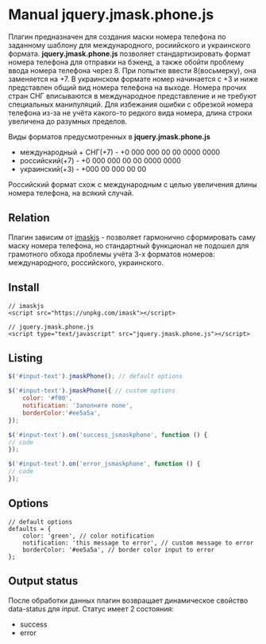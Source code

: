 # Manual jquery.jmask.phone.js
Плагин предназначен для создания маски номера телефона по заданному шаблону для международного, росиийского и украинского формата.
**jquery.jmask.phone.js** позволяет стандартизировать формат номера телефона для отправки на бэкенд, а также обойти проблему ввода номера телефона через 8. При попытке ввести 8(восьмерку), она заменяется на +7. В украинском формате номер начинается с +3 и ниже представлен общий вид номера телефона на выходе.
Номера прочих стран СНГ вписываются в международное представление и не требуют специальных манипуляций. Для избежания ошибки с обрезкой номера телефона из-за не учёта какого-то редкого вида номера, длина строки увеличена до разумных пределов.

Виды форматов предусмотренных в **jquery.jmask.phone.js**
- международный + СНГ(+7) - +0 000 000 00 00 0000 0000
- российский(+7) - +0 000 000 00 00 0000 0000
- украинский(+3) - +000 00 000 00 00

Российский формат схож с международным с целью увеличения длины номера телефона, на всякий случай. 

## Relation
Плагин зависим от [imaskjs](imaskjs) - позволяет гармонично сформировать саму маску номера телефона, но стандартный функционал не подошел для грамотного обхода проблемы учёта 3-х форматов номеров: международного, российского, украинского.

## Install
```
// imaskjs
<script src="https://unpkg.com/imask"></script>

// jquery.jmask.phone.js
<script type="text/javascript" src="jquery.jmask.phone.js"></script>
```

## Listing
```js
$('#input-text').jmaskPhone(); // default options

$('#input-text').jmaskPhone({ // custom options
    color: '#f00', 
    notification: 'Заполните поле',
    borderColor:'#ee5a5a', 
});

$('#input-text').on('success_jsmaskphone', function () {
// code
});

$('#input-text').on('error_jsmaskphone', function () {
// code
});
```
## Options
```
// default options
defaults = {
    color: 'green', // color notification
    notification: 'this message to error', // custom message to error
    borderColor: '#ee5a5a', // border color input to error
};
```
## Output status
После обработки данных плагин возвращает динамическое свойство data-status для *input*. Статус имеет 2 состояния:
- success
- error

